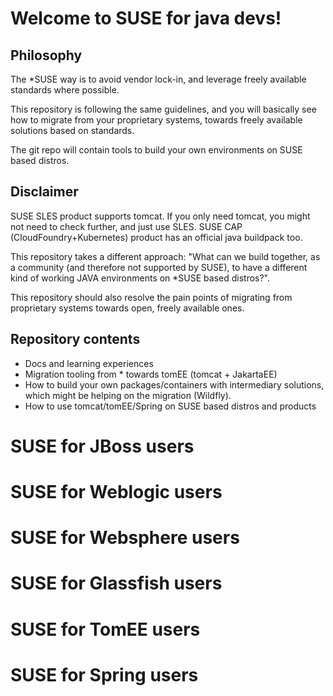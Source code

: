 # Welcome to SUSE for java devs!

## Philosophy

The \*SUSE way is to avoid vendor lock-in, and leverage freely available standards where possible.

This repository is following the same guidelines, and you will basically see how to migrate from your proprietary systems, towards freely available solutions based on standards.

The git repo will contain tools to build your own environments on SUSE based distros.

## Disclaimer

SUSE SLES product supports tomcat. If you only need tomcat, you might not need to check further, and just use SLES.
SUSE CAP (CloudFoundry+Kubernetes) product has an official java buildpack too.

This repository takes a different approach: "What can we build together, as a community (and therefore not supported by SUSE), to have a different kind of working JAVA environments on \*SUSE based distros?".

This repository should also resolve the pain points of migrating from proprietary systems towards open, freely available ones.

## Repository contents

* Docs and learning experiences
* Migration tooling from * towards tomEE (tomcat + JakartaEE)
* How to build your own packages/containers with intermediary solutions, which might be helping on the migration (Wildfly).
* How to use tomcat/tomEE/Spring on SUSE based distros and products

# SUSE for JBoss users

# SUSE for Weblogic users

# SUSE for Websphere users

# SUSE for Glassfish users

# SUSE for TomEE users

# SUSE for Spring users

